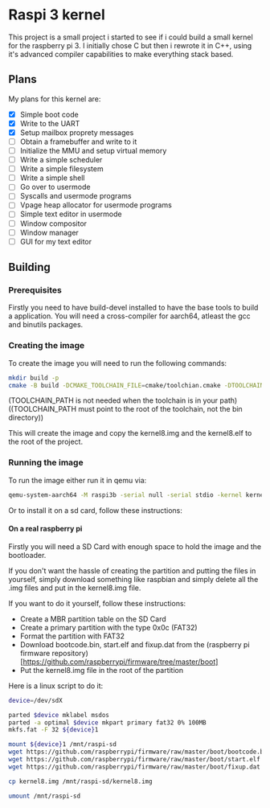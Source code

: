 # Raspi 3 kernel
This project is a small project i started to see if i could build a small kernel for the raspberry pi 3.
I initially chose C but then i rewrote it in C++, using it's advanced compiler capabilities to make everything
stack based.

## Plans
My plans for this kernel are:
- [x] Simple boot code
- [x] Write to the UART
- [x] Setup mailbox proprety messages
- [ ] Obtain a framebuffer and write to it
- [ ] Initialize the MMU and setup virtual memory
- [ ] Write a simple scheduler
- [ ] Write a simple filesystem
- [ ] Write a simple shell
- [ ] Go over to usermode
- [ ] Syscalls and usermode programs
- [ ] Vpage heap allocator for usermode programs
- [ ] Simple text editor in usermode
- [ ] Window compositor
- [ ] Window manager
- [ ] GUI for my text editor

## Building

### Prerequisites
Firstly you need to have build-devel installed to have the base tools to build a application.
You will need a cross-compiler for aarch64, atleast the gcc and binutils packages.

### Creating the image
To create the image you will need to run the following commands:
```bash
mkdir build -p
cmake -B build -DCMAKE_TOOLCHAIN_FILE=cmake/toolchian.cmake -DTOOLCHAIN_PATH=/path/to/toolchain
```
(TOOLCHAIN_PATH is not needed when the toolchain is in your path)
((TOOLCHAIN_PATH must point to the root of the toolchain, not the bin directory))

This will create the image and copy the kernel8.img and the kernel8.elf to the root of the project.

### Running the image
To run the image either run it in qemu via:
```bash
qemu-system-aarch64 -M raspi3b -serial null -serial stdio -kernel kernel8.img
```
Or to install it on a sd card, follow these instructions:

#### On a real raspberry pi
Firstly you will need a SD Card with enough space to hold the image and the bootloader.

If you don't want the hassle of creating the partition and putting the files in yourself, simply download something like 
raspbian and simply delete all the .img files and put in the kernel8.img file.

If you want to do it yourself, follow these instructions:
- Create a MBR partition table on the SD Card
- Create a primary partition with the type 0x0c (FAT32)
- Format the partition with FAT32
- Download bootcode.bin, start.elf and fixup.dat from the (raspberry pi firmware repository)[https://github.com/raspberrypi/firmware/tree/master/boot]
- Put the kernel8.img file in the root of the partition

Here is a linux script to do it:
```bash
device=/dev/sdX

parted $device mklabel msdos
parted -a optimal $device mkpart primary fat32 0% 100MB
mkfs.fat -F 32 ${device}1

mount ${device}1 /mnt/raspi-sd
wget https://github.com/raspberrypi/firmware/raw/master/boot/bootcode.bin -O /mnt/raspi-sd/bootcode.bin
wget https://github.com/raspberrypi/firmware/raw/master/boot/start.elf -O /mnt/raspi-sd/start.elf
wget https://github.com/raspberrypi/firmware/raw/master/boot/fixup.dat -O /mnt/raspi-sd/fixup.dat

cp kernel8.img /mnt/raspi-sd/kernel8.img

umount /mnt/raspi-sd
```
